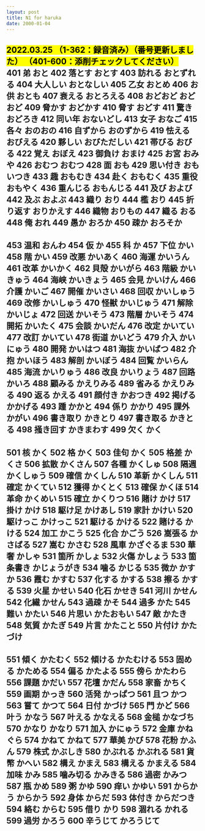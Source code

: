 ```yaml
---
layout: post
title: N1 for haruka
date: 2000-01-04
---
```

<mark class="yellow">2022.03.25
（1-362：録音済み）（番号更新しました）
（401-600：添削チェックしてください）</mark>
<br>
401 弟 おと
402 落とす おとす
403 訪れる おとずれる
404 大人しい おとなしい
405 乙女 おとめ
406 お供 おとも
407 衰える おとろえる
408 おどおど おどおど
409 脅かす おどかす
410 脅す おどす
411 驚き おどろき
412 同い年 おないどし
413 女子 おなご
415 各々 おのおの
416 自ずから おのずから
419 怯える おびえる
420 夥しい おびただしい
421 帯びる おびる
422 覚え おぼえ
423 御負け おまけ
425 お宮 おみや
426 おむつ おむつ
428 面 おも
429 思い付き おもいつき
433 趣 おもむき
434 赴く おもむく
435 重役 おもやく
436 重んじる おもんじる
441 及び および
442 及ぶ およぶ
443 織り おり
444 檻 おり
445 折り返す おりかえす
446 織物 おりもの
447 織る おる
448 俺 おれ
449 愚か おろか
450 疎か おろそか
--------------------------
453 温和 おんわ
454 仮 か
455 科 か
457 下位 かい
458 階 かい
459 改悪 かいあく
460 海運 かいうん
461 改革 かいかく
462 貝殻 かいがら
463 階級 かいきゅう
464 海峡 かいきょう
465 会見 かいけん
466 介護 かいご
467 開催 かいさい
468 回収 かいしゅう
469 改修 かいしゅう
470 怪獣 かいじゅう
471 解除 かいじょ
472 回送 かいそう
473 階層 かいそう
474 開拓 かいたく
475 会談 かいだん
476 改定 かいてい
477 改訂 かいてい
478 街道 かいどう
479 介入 かいにゅう
480 開発 かいはつ
481 海抜 かいばつ
482 介抱 かいほう
483 解剖 かいぼう
484 回覧 かいらん
485 海流 かいりゅう
486 改良 かいりょう
487 回路 かいろ
488 顧みる かえりみる
489 省みる かえりみる
490 返る かえる
491 顔付き かおつき
492 掲げる かかげる
493 踵 かかと
494 係り かかり
495 課外 かがい
496 書き取り かきとり
497 書き取る かきとる
498 掻き回す かきまわす
499 欠く かく
--------------------------
501 核 かく
502 格 かく
503 佳句 かく
505 格差 かくさ
506 拡散 かくさん
507 各種 かくしゅ
508 隔週 かくしゅう
509 確信 かくしん
510 革新 かくしん
511 確定 かくてい
512 獲得 かくとく
513 確保 かくほ
514 革命 かくめい
515 確立 かくりつ
516 賭け かけ
517 掛け かけ
518 駆け足 かけあし
519 家計 かけい
520 駆けっこ かけっこ
521 駆ける かける
522 賭ける かける
524 加工 かこう
525 化合 かごう
526 嵩張る かさばる
527 嵩む かさむ
528 風車 かざぐるま
530 華奢 かしゃ
531 箇所 かしょ
532 火傷 かしょう
533 箇条書き かじょうがき
534 噛る かじる
535 微か かすか
536 霞む かすむ
537 化する かする
538 擦る かする
539 火星 かせい
540 化石 かせき
541 河川 かせん
542 化繊 かせん
543 過疎 かそ
544 過多 かた
545 難い かたい
546 片思い かたおもい
547 敵 かたき
548 気質 かたぎ
549 片言 かたこと
550 片付け かたづけ
--------------------------
551 傾く かたむく
552 傾ける かたむける
553 固める かためる
554 偏る かたよる
555 傍ら かたわら
556 課題 かだい
557 花壇 かだん
558 家畜 かちく
559 画期 かっき
560 活発 かっぱつ
561 且つ かつ
563 嘗て かつて
564 日付 かづけ
565 門 かど
566 叶う かなう
567 叶える かなえる
568 金槌 かなづち
570 かなり かなり
571 加入 かにゅう
572 金庫 かねぐら
574 かねて かねて
577 華美 かび
578 花粉 かふん
579 株式 かぶしき
580 かぶれる かぶれる
581 貨幣 かへい
582 構え かまえ
583 構える かまえる
584 加味 かみ
585 噛み切る かみきる
586 過密 かみつ
587 瓶 かめ
589 粥 かゆ
590 痒い かゆい
591 からかう からかう
592 身体 からだ
593 体付き からだつき
594 絡む からむ
595 借り かり
598 涸れる かれる
599 過労 かろう
600 辛うじて かろうじて
--------------------------